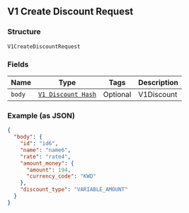 ## V1 Create Discount Request

### Structure

`V1CreateDiscountRequest`

### Fields

| Name | Type | Tags | Description |
|  --- | --- | --- | --- |
| `body` | [`V1 Discount Hash`](/doc/models/v1-discount.md) | Optional | V1Discount |

### Example (as JSON)

```json
{
  "body": {
    "id": "id6",
    "name": "name6",
    "rate": "rate4",
    "amount_money": {
      "amount": 194,
      "currency_code": "KWD"
    },
    "discount_type": "VARIABLE_AMOUNT"
  }
}
```

